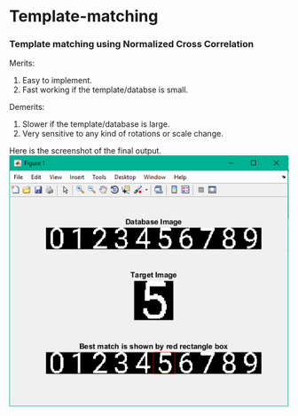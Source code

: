 # Template-matching
### Template matching using Normalized Cross Correlation    
Merits:
1. Easy to implement.
2. Fast working if the template/databse is small.

Demerits:  
1. Slower if the template/database is large.
2. Very sensitive to any kind of rotations or scale change.
  
Here is the screenshot of the final output.  
![alt text](https://github.com/SusmoySenGupta/Template-matching/blob/master/assets/readme_image_1.png)
